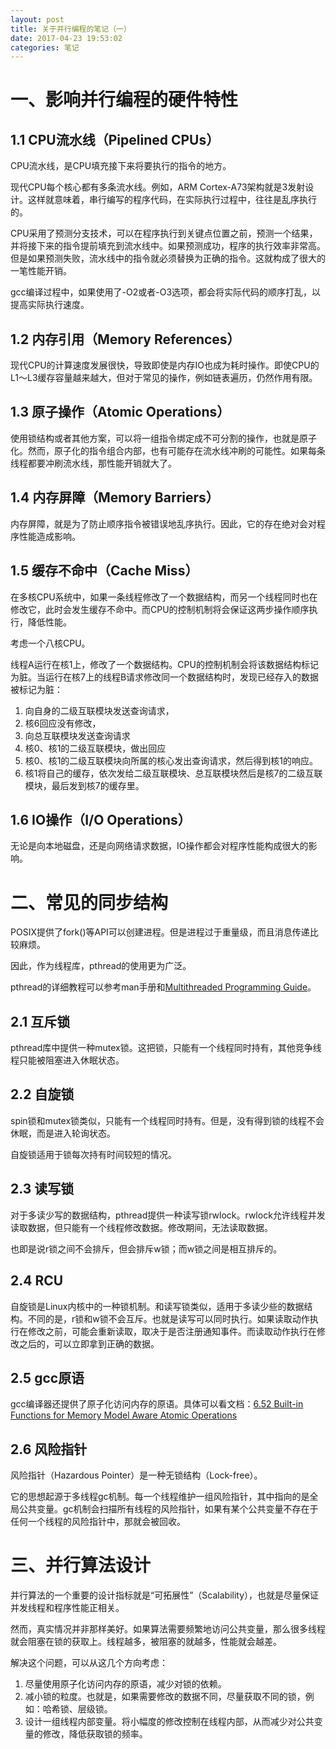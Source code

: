 ```yaml
---
layout: post
title: 关于并行编程的笔记（一）
date: 2017-04-23 19:53:02
categories: 笔记
---
```



# 一、影响并行编程的硬件特性

## 1.1 CPU流水线（Pipelined CPUs）

CPU流水线，是CPU填充接下来将要执行的指令的地方。

现代CPU每个核心都有多条流水线。例如，ARM Cortex-A73架构就是3发射设计。这样就意味着，串行编写的程序代码，在实际执行过程中，往往是乱序执行的。

CPU采用了预测分支技术，可以在程序执行到关键点位置之前，预测一个结果，并将接下来的指令提前填充到流水线中。如果预测成功，程序的执行效率非常高。但是如果预测失败，流水线中的指令就必须替换为正确的指令。这就构成了很大的一笔性能开销。

gcc编译过程中，如果使用了-O2或者-O3选项，都会将实际代码的顺序打乱，以提高实际执行速度。

## 1.2 内存引用（Memory References）

现代CPU的计算速度发展很快，导致即使是内存IO也成为耗时操作。即使CPU的L1～L3缓存容量越来越大，但对于常见的操作，例如链表遍历，仍然作用有限。

## 1.3 原子操作（Atomic Operations）

使用锁结构或者其他方案，可以将一组指令绑定成不可分割的操作，也就是原子化。然而，原子化的指令组合内部，也有可能存在流水线冲刷的可能性。如果每条线程都要冲刷流水线，那性能开销就大了。

## 1.4 内存屏障（Memory Barriers）

内存屏障，就是为了防止顺序指令被错误地乱序执行。因此，它的存在绝对会对程序性能造成影响。

## 1.5 缓存不命中（Cache Miss）

在多核CPU系统中，如果一条线程修改了一个数据结构，而另一个线程同时也在修改它，此时会发生缓存不命中。而CPU的控制机制将会保证这两步操作顺序执行，降低性能。

考虑一个八核CPU。

线程A运行在核1上，修改了一个数据结构。CPU的控制机制会将该数据结构标记为脏。当运行在核7上的线程B请求修改同一个数据结构时，发现已经存入的数据被标记为脏：

1. 向自身的二级互联模块发送查询请求，
2. 核6回应没有修改，
3. 向总互联模块发送查询请求
4. 核0、核1的二级互联模块，做出回应
5. 核0、核1的二级互联模块向所属的核心发出查询请求，然后得到核1的响应。
6. 核1将自己的缓存，依次发给二级互联模块、总互联模块然后是核7的二级互联模块，最后发到核7的缓存里。


## 1.6 IO操作（I/O Operations）

无论是向本地磁盘，还是向网络请求数据，IO操作都会对程序性能构成很大的影响。


# 二、常见的同步结构

POSIX提供了fork()等API可以创建进程。但是进程过于重量级，而且消息传递比较麻烦。

因此，作为线程库，pthread的使用更为广泛。

pthread的详细教程可以参考man手册和[Multithreaded Programming Guide](https://docs.oracle.com/cd/E19683-01/806-6867/index.html)。

## 2.1 互斥锁

pthread库中提供一种mutex锁。这把锁，只能有一个线程同时持有，其他竞争线程只能被阻塞进入休眠状态。

## 2.2 自旋锁

spin锁和mutex锁类似，只能有一个线程同时持有。但是，没有得到锁的线程不会休眠，而是进入轮询状态。

自旋锁适用于锁每次持有时间较短的情况。

## 2.3 读写锁

对于多读少写的数据结构，pthread提供一种读写锁rwlock。rwlock允许线程并发读取数据，但只能有一个线程修改数据。修改期间，无法读取数据。

也即是说r锁之间不会排斥，但会排斥w锁；而w锁之间是相互排斥的。

## 2.4 RCU

自旋锁是Linux内核中的一种锁机制。和读写锁类似，适用于多读少些的数据结构。不同的是，r锁和w锁不会互斥。也就是读写可以同时执行。如果读取动作执行在修改之前，可能会重新读取，取决于是否注册通知事件。而读取动作执行在修改之后的，可以立即拿到正确的数据。

## 2.5 gcc原语

gcc编译器还提供了原子化访问内存的原语。具体可以看文档：[6.52 Built-in Functions for Memory Model Aware Atomic Operations](https://gcc.gnu.org/onlinedocs/gcc-6.3.0/gcc/_005f_005fatomic-Builtins.html#_005f_005fatomic-Builtins)

## 2.6 风险指针

风险指针（Hazardous Pointer）是一种无锁结构（Lock-free）。

它的思想起源于多线程gc机制。每一个线程维护一组风险指针，其中指向的是全局公共变量。gc机制会扫描所有线程的风险指针，如果有某个公共变量不存在于任何一个线程的风险指针中，那就会被回收。

# 三、并行算法设计

并行算法的一个重要的设计指标就是“可拓展性”（Scalability），也就是尽量保证并发线程和程序性能正相关。

然而，真实情况并非那样美好。如果算法需要频繁地访问公共变量，那么很多线程就会阻塞在锁的获取上。线程越多，被阻塞的就越多，性能就会越差。

解决这个问题，可以从这几个方向考虑：

1. 尽量使用原子化访问内存的原语，减少对锁的依赖。
2. 减小锁的粒度。也就是，如果需要修改的数据不同，尽量获取不同的锁，例如：哈希锁、层级锁。
3. 设计一组线程内部变量。将小幅度的修改控制在线程内部，从而减少对公共变量的修改，降低获取锁的频率。





